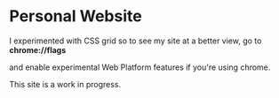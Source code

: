 # Personal Website

I experimented with CSS grid so to see my site at a better view, go to **chrome://flags**

and enable experimental Web Platform features if you're using chrome.

This site is a work in progress.
